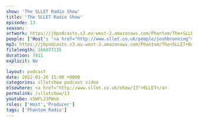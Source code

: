 ```yaml
---
show: 'The SLLET Radio Show'
title: 'The SLLET Radio Show'
episode: 13
season: 
artwork: https://jbpodcasts.s3.eu-west-2.amazonaws.com/Phantom/The+SLLET+Radio+Show/2021-09-27+-+SLLET+radio+square.png
people: ['Host': '<a href="http://www.sllet.co.uk/people/joshbrunning">Josh Brunning</a>','Guests': '<a href="http://www.sllet.co.uk/people/samkenning">Sam Kenning</a>']
mp3: https://jbpodcasts.s3.eu-west-2.amazonaws.com/Phantom/The+SLLET+Radio+Show/2022-01-26+-+13.mp3
filelength: 166077135
duration: 7411
explicit: No

layout: podcast
date: 2022-01-26 15:00 +0000
categories: slletshow podcast video
elsewhere: <a href="http://www.sllet.co.uk/show/13">SLLET</a>
permalink: /slletshow/13
youtube: x5WFL2JPWvU
roles: ['Host','Producer']
tags: ['Phantom Radio']
---
```

